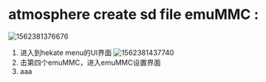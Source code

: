 # atmosphere create sd file emuMMC :
![1562381376676](https://user-images.githubusercontent.com/64573431/109381757-26608300-7917-11eb-89b3-7292d420ad42.png)
1. 进入到hekate menu的UI界面
![1562381437740](https://user-images.githubusercontent.com/64573431/109381785-4b54f600-7917-11eb-9639-799a566bdae5.png)
2. 击第四个emuMMC，进入emuMMC设置界面
3. aaa
